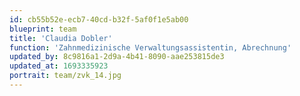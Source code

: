 ```yaml
---
id: cb55b52e-ecb7-40cd-b32f-5af0f1e5ab00
blueprint: team
title: 'Claudia Dobler'
function: 'Zahnmedizinische Verwaltungsassistentin, Abrechnung'
updated_by: 8c9816a1-2d9a-4b41-8090-aae253815de3
updated_at: 1693335923
portrait: team/zvk_14.jpg
---
```

